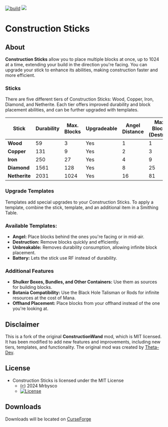 [![build](https://github.com/Mrbysco/ConstructionSticks/actions/workflows/build.yml/badge.svg)](https://github.com/Mrbysco/ConstructionSticks/actions/workflows/build.yml)
[![](http://cf.way2muchnoise.eu/versions/1156098.svg)](https://www.curseforge.com/minecraft/mc-mods/construction-sticks)

# Construction Sticks #

## About ##
**Construction Sticks** allow you to place multiple blocks at once, up to 1024 at a time, extending your build in the direction you're facing. You can upgrade your stick to enhance its abilities, making construction faster and more efficient.

### Sticks ###
There are five different tiers of Construction Sticks: Wood, Copper, Iron, Diamond, and Netherite. Each tier offers improved durability and block placement abilities, and can be further upgraded with templates.

| **Stick**     | **Durability** | **Max. Blocks** | **Upgradeable** | **Angel Distance** | **Max. Blocks (Destroy)** |
|---------------|----------------|-----------------|-----------------|--------------------|---------------------------|
| **Wood**      | 59             | 3               | Yes             | 1                  | 1                         |
| **Copper**    | 131            | 9               | Yes             | 2                  | 3                         |
| **Iron**      | 250            | 27              | Yes             | 4                  | 9                         |
| **Diamond**   | 1561           | 128             | Yes             | 8                  | 25                        |
| **Netherite** | 2031           | 1024            | Yes             | 16                 | 81                        |



### Upgrade Templates ###
Templates add special upgrades to your Construction Sticks. To apply a template, combine the stick, template, and an additional item in a Smithing Table.

### Available Templates: ###
- **Angel:** Place blocks behind the ones you're facing or in mid-air.
- **Destruction:** Remove blocks quickly and efficiently.
- **Unbreakable:** Removes durability consumption, allowing infinite block placement.
- **Battery:** Lets the stick use RF instead of durability.

### Additional Features ###

- **Shulker Boxes, Bundles, and Other Containers:** Use them as sources for building blocks.
- **Botania Compatibility:** Use the Black Hole Talisman or Rods for infinite resources at the cost of Mana.
- **Offhand Placement:** Place blocks from your offhand instead of the one you're looking at.

## Disclaimer ##
This is a fork of the original **ConstructionWand** mod, which is MIT licensed. It has been modified to add new features and improvements, including new tiers, templates, and functionality. The original mod was created by [Theta-Dev](https://github.com/Theta-Dev).

## License ##
* Construction Sticks is licensed under the MIT License
  - (c) 2024 Mrbysco
  - [![License](https://img.shields.io/badge/License-MIT-red.svg?style=flat)](http://opensource.org/licenses/MIT)

## Downloads ##
Downloads will be located on [CurseForge](https://www.curseforge.com/minecraft/mc-mods/construction-sticks)
